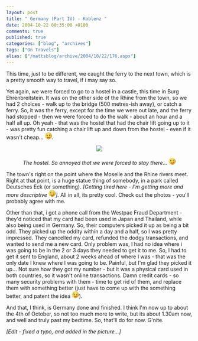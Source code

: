 ```yaml
---
layout: post
title: " Germany (Part IV) - Koblenz "
date: 2004-10-22 00:35:00 +0100
comments: true
published: true
categories: ["blog", "archives"]
tags: ["On Travels"]
alias: ["/mattsblog/archive/2004/10/22/176.aspx"]
---
```

<!-- more -->

<P>This time, just to be different, we caught the ferry to the next town, which is a pretty smooth way to travel, if i may say so.</P>
 <P>Yet again, we were forced to go to a hostel in a castle, this time in Burg Ehrenbreitstein. It was on the other side of the Rhine from the town, so we had 2 choices - walk up to the bridge (500 metres-ish away), or catch a ferry. So, it was the ferry, except for the time we were out late, and the ferry had stopped - then we were forced to do the walk - about an hour and a half all up. Oh yeah - that was the hostel that had the chair lift going up to it - was pretty fun catching a chair lift up and down from the hostel - even if it wasn't cheap... <IMG alt=":)" class="emoticon" src="/images/emotions/emotion-1.gif">.</P>
 <P align=center><IMG src="/images/thumbnails/%2f03+-+TheTrip%2f06+-+Germany+-+September+27+to+October+5%2f04+-+Koblenz%2fPA030163.JPG.lnk&amp;thumbnailtype=photoalbumpage"></P>
 <P align=center><EM>The hostel. So annoyed that we were forced to stay there... <IMG alt=":)" class="emoticon" src="/images/emotions/emotion-1.gif"></EM></P>
 <P>The town's right on the point where the Moselle and the Rhine rivers meet. Right at that point, is a huge statue thing of somebody, in a park called Deutsches Eck (or something). <EM>[Getting tired here - I'm getting more and more descriptive <IMG alt=":)" class="emoticon" src="/images/emotions/emotion-1.gif">].</EM> All in all, its pretty cool. Check out the photos - you'll probably agree with me.</P>
 <P>Other than that, i got a phone call from the Westpac Fraud Department - they'd noticed that my card had been used in Japan and Thailand, while also being used in Germany. So, their computers picked it up as being a bit odd. They picked up the oddity within a day and a half, so&nbsp;I was pretty impressed. They cancelled my card, refunded the dodgy transactions, and wanted to send me a new card. Only problem was, I had no idea where i was going to be in the 2 or 3 days they needed to get it to me. So, I had to get it sent to England, about 2 weeks ahead of where I was - that was the only date I knew where I was going to be. Painful, but I'm glad they picked it up... Not sure how they got my number - but it was a physical card used in both countries, so it wasn't online transactions. Damn credit cards - so many security problems with them - time to get rid of them, and replace them with something better (just have to come up with the something better, and patent the idea <IMG alt=":)" class="emoticon" src="/images/emotions/emotion-1.gif">).</P>
 <P>And that, I think, is Germany done and finished. I think I'm now up to about the 4th of October, so not too much more to write, but its about 1.30am now, and well and truly past my bedtime. So, that'll do for now. G'nite.</P>
 <P><EM>[Edit - fixed a typo, and added in the picture...]</EM></P>
